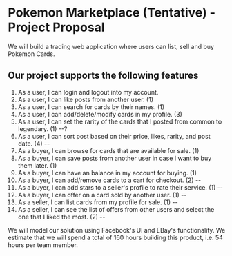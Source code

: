 # Pokemon Marketplace (Tentative) - Project Proposal

We will build a trading web application where users can list, sell and buy Pokemon Cards.

## Our project supports the following features

1. As a user, I can login and logout into my account.
2. As a user, I can like posts from another user. (1)
3. As a user, I can search for cards by their names. (1)
4. As a user, I can add/delete/modify cards in my profile. (3)
5. As a user, I can set the rarity of the cards that I posted from common to legendary. (1) --?
6. As a user, I can sort post based on their price, likes, rarity, and post date. (4) --
7. As a buyer, I can browse for cards that are available for sale. (1)
8. As a buyer, I can save posts from another user in case I want to buy them later. (1)
9. As a buyer, I can have an balance in my account for buying. (1)
10. As a buyer, I can add/remove cards to a cart for checkout. (2) --
11. As a buyer, I can add stars to a seller's profile to rate their service. (1) --
12. As a buyer, I can offer on a card sold by another user. (1) --
13. As a seller, I can list cards from my profile for sale. (1) --
14. As a seller, I can see the list of offers from other users and select the one that I liked the most. (2) --

We will model our solution using Facebook's UI and EBay's functionality. We estimate that we will spend a total of 160 hours building this product, i.e. 54 hours per team member.
